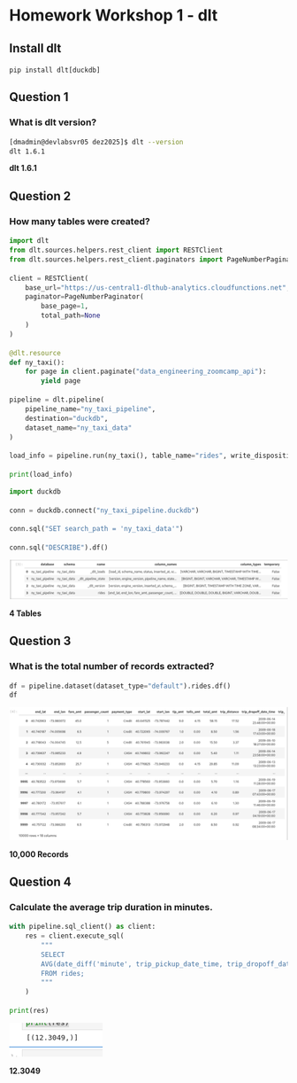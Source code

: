 
# Homework Workshop 1 - dlt
## Install dlt
`pip install dlt[duckdb]`
## Question 1
### What is dlt version?
```bash
[dmadmin@devlabsvr05 dez2025]$ dlt --version
dlt 1.6.1
```
**dlt 1.6.1**
## Question 2
### How many tables were created?
```python
import dlt
from dlt.sources.helpers.rest_client import RESTClient
from dlt.sources.helpers.rest_client.paginators import PageNumberPaginator

client = RESTClient(
    base_url="https://us-central1-dlthub-analytics.cloudfunctions.net",
    paginator=PageNumberPaginator(
        base_page=1,
        total_path=None
    )
)

@dlt.resource
def ny_taxi():
    for page in client.paginate("data_engineering_zoomcamp_api"):
        yield page

pipeline = dlt.pipeline(
    pipeline_name="ny_taxi_pipeline",
    destination="duckdb",
    dataset_name="ny_taxi_data"
)

load_info = pipeline.run(ny_taxi(), table_name="rides", write_disposition="replace")

print(load_info)
```
```python
import duckdb

conn = duckdb.connect("ny_taxi_pipeline.duckdb")

conn.sql("SET search_path = 'ny_taxi_data'")

conn.sql("DESCRIBE").df()
```
![alt text](hwws1-2.png)

**4 Tables**
## Question 3
### What is the total number of records extracted?
```python
df = pipeline.dataset(dataset_type="default").rides.df()
df
```
![alt text](hwws1-3.png)

**10,000 Records**
## Question 4
### Calculate the average trip duration in minutes.
```python
with pipeline.sql_client() as client:
    res = client.execute_sql(
        """
        SELECT
        AVG(date_diff('minute', trip_pickup_date_time, trip_dropoff_date_time))
        FROM rides;
        """
    )

print(res)
```
![alt text](hwws1-4.png)

**12.3049**
